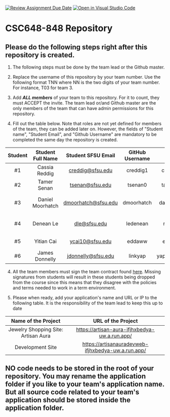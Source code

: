 [![Review Assignment Due Date](https://classroom.github.com/assets/deadline-readme-button-24ddc0f5d75046c5622901739e7c5dd533143b0c8e959d652212380cedb1ea36.svg)](https://classroom.github.com/a/ZlxnaaR6)
[![Open in Visual Studio Code](https://classroom.github.com/assets/open-in-vscode-718a45dd9cf7e7f842a935f5ebbe5719a5e09af4491e668f4dbf3b35d5cca122.svg)](https://classroom.github.com/online_ide?assignment_repo_id=11312305&assignment_repo_type=AssignmentRepo)
# CSC648-848 Repository

## Please do the following steps right after this repository is created.

1. The following steps must be done by the team lead or the Github master. 

2. Replace the username of this repository by your team number. Use the following format TNN where NN is the two digits of your team number. For instance, T03 for team 3. 

2. Add ***ALL members*** of your team to this repository. For it to count, they must ACCEPT the invite. The team lead or/and Github master are the only members of the team that can have admin permissions for this repository. 

3. Fill out the table below. Note that roles are not yet defined for members of the team, they can be added later on. However, the fields of "Student name", "Student Email", and "Github Username" are mandatory to be completed the same day the repository is created. 


| Student      | Student Full Name |Student SFSU Email | GitHub Username | Discord Username   |        Role         |
|    :---:     |   :---:           |       :---:       |     :---:       |        :---:       |        :---:        | 
|      #1      |   Cassia Reddig   | creddig@sfsu.edu  |  creddig1       |     cassia#4516    |        Lead         |
|      #2      |   Tamer Senan     |  tsenan@sfsu.edu  |    tsenan0      |     tam-e#2265     |                     |
|      #3      | Daniel Moorhatch  |dmoorhatch@sfsu.edu|   dmoorhatch    |   daniel m#5201    |  Back End Lead      |
|      #4      | Denean Le         | dle@sfsu.edu      |  ledenean       |   nean#7789        |   Front End Lead    |
|      #5      | Yitian Cai        | ycai10@sfsu.edu   | eddaww          |    eddhi#0370      |       M5 Editor     |
|      #6      |  James Donnelly   |jdonnelly@sfsu.edu |    linkyap      |   yapubbles#5699   |     Github Master   |


4. All the team members must sign the team contract found [here](https://forms.gle/PoTXjTmPGGKKZjsT6). Missing signatures from students will result in these students being dropped from the course since this means that they disagree with the policies and terms needed to work in a term environment. 

4. Please when ready, add your application's name and URL or IP to the following table. It is the responsibility of the team lead to keep this up to date 

|             Name of the Project               |                            URL of the Project                          | 
|                    :---:                      |                                 :---:                                  |
|  Jewelry Shopping Site: Artisan Aura          |        https://artisan-aura-ifjhxbedya-uw.a.run.app/                   |
|  Development Site                             |       https://artisanauradevweb-ifjhxbedya-uw.a.run.app/               | 
 

## NO code needs to be stored in the root of your repository. You may rename the application folder if you like to your team's application name. But all source code related to your team's application should be stored inside the application folder.
